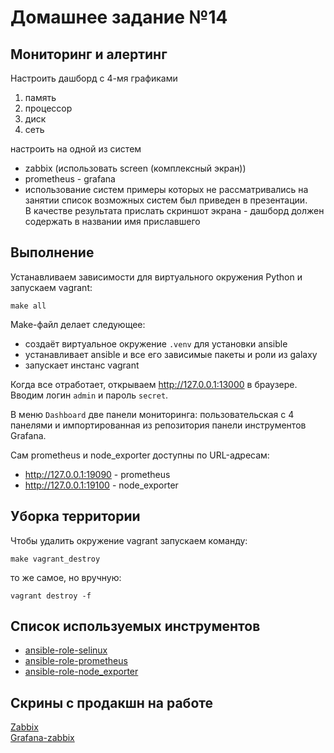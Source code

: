 # Домашнее задание №14

## Мониторинг и алертинг

Настроить дашборд с 4-мя графиками

1. память
2. процессор
3. диск
4. сеть

настроить на одной из систем

- zabbix (использовать screen (комплексный экран))
- prometheus - grafana
- использование систем примеры которых не рассматривались на занятии
список возможных систем был приведен в презентации.  
В качестве результата прислать скриншот экрана - дашборд должен содержать в названии имя приславшего

## Выполнение

Устанавливаем зависимости для виртуального окружения Python и запускаем vagrant:

```shell
make all
```

Make-файл делает следующее:

- создаёт виртуальное окружение `.venv` для установки ansible
- устанавливает ansible и все его зависимые пакеты и роли из galaxy
- запускает инстанс vagrant

Когда все отработает, открываем <http://127.0.0.1:13000> в браузере. Вводим логин `admin` и пароль `secret`.

В меню `Dashboard` две панели мониторинга: пользовательская с 4 панелями и импортированная из репозитория панели инструментов Grafana.

Сам prometheus и node_exporter доступны по URL-адресам:

- <http://127.0.0.1:19090> - prometheus
- <http://127.0.0.1:19100> - node_exporter

## Уборка территории

Чтобы удалить окружение vagrant запускаем команду:

```shell
make vagrant_destroy
```

то же самое, но вручную:

```shell
vagrant destroy -f
```

## Список используемых инструментов

- [ansible-role-selinux](roles/ansible-role-selinux)
- [ansible-role-prometheus](roles/ansible-role-prometheus)
- [ansible-role-node_exporter](roles/ansible-role-node_exporter)

## Скрины с продакшн на работе

[Zabbix](screen/Zabbix.jpg)  
[Grafana-zabbix](screen/Grafana.jpg)
